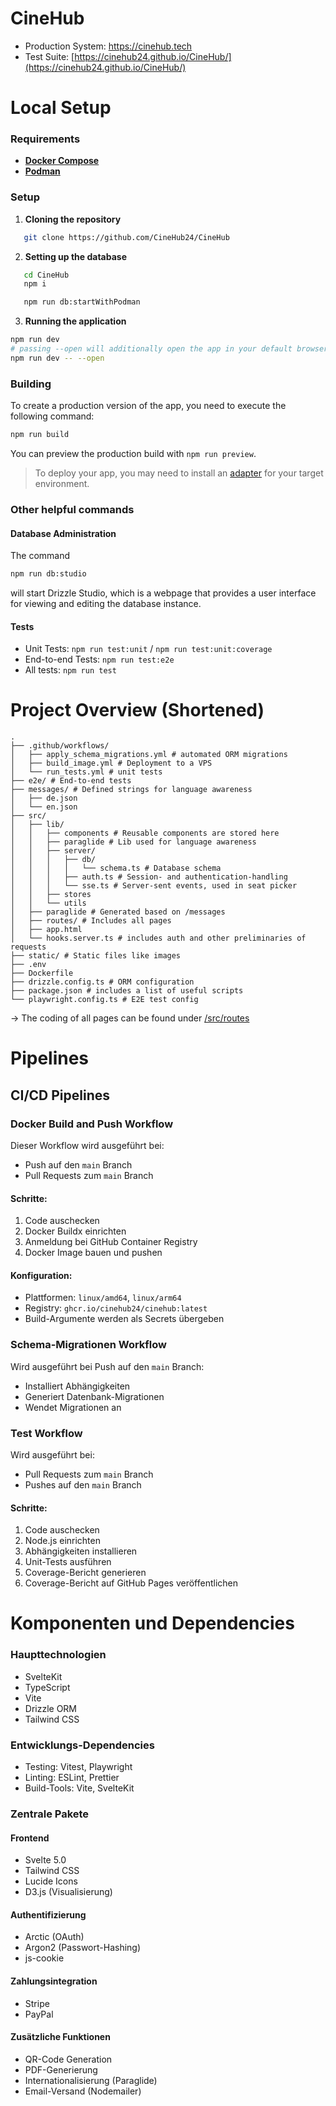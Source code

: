 # CineHub
- Production System: https://cinehub.tech
-  Test Suite: [https://cinehub24.github.io/CineHub/](https://cinehub24.github.io/CineHub/)

# Local Setup

### Requirements

- [**Docker Compose**](https://formulae.brew.sh/formula/docker-compose)
- [**Podman**](https://podman.io/)

### Setup

1. **Cloning the repository**

```bash
   git clone https://github.com/CineHub24/CineHub
```
2. **Setting up the database**
```bash
   cd CineHub
   npm i

   npm run db:startWithPodman
```

3. **Running the application**
```bash
npm run dev
# passing --open will additionally open the app in your default browser
npm run dev -- --open
```

### Building

To create a production version of the app, you need to execute the following command:

```bash
npm run build
```

You can preview the production build with `npm run preview`.

> To deploy your app, you may need to install an [adapter](https://svelte.dev/docs/kit/adapters) for your target environment.

### Other helpful commands
#### Database Administration
The command
```bash
npm run db:studio
```
will start Drizzle Studio, which is a webpage that provides a user interface for  viewing and editing the database instance.

#### Tests
- Unit Tests: `npm run test:unit` / `npm run test:unit:coverage`
- End-to-end Tests: `npm run test:e2e`
- All tests: `npm run test`

# Project Overview (Shortened)

```
.
├── .github/workflows/
│   ├── apply_schema_migrations.yml # automated ORM migrations
│   ├── build_image.yml # Deployment to a VPS
│   └── run_tests.yml # unit tests
├── e2e/ # End-to-end tests
├── messages/ # Defined strings for language awareness
│   ├── de.json
│   └── en.json
├── src/
│   ├── lib/
│   │   ├── components # Reusable components are stored here
│   │   ├── paraglide # Lib used for language awareness
│   │   ├── server/
│   │   │   ├── db/
│   │   │   │   └── schema.ts # Database schema
│   │   │   ├── auth.ts # Session- and authentication-handling
│   │   │   └── sse.ts # Server-sent events, used in seat picker
│   │   ├── stores
│   │   └── utils
│   ├── paraglide # Generated based on /messages
│   ├── routes/ # Includes all pages
│   ├── app.html
│   └── hooks.server.ts # includes auth and other preliminaries of requests
├── static/ # Static files like images
├── .env
├── Dockerfile
├── drizzle.config.ts # ORM configuration
├── package.json # includes a list of useful scripts
└── playwright.config.ts # E2E test config
```

-> The coding of all pages can be found under [/src/routes](https://github.com/CineHub24/CineHub/tree/main/src/routes)

# Pipelines
## CI/CD Pipelines

### Docker Build and Push Workflow

Dieser Workflow wird ausgeführt bei:
- Push auf den `main` Branch
- Pull Requests zum `main` Branch

#### Schritte:
1. Code auschecken
2. Docker Buildx einrichten
3. Anmeldung bei GitHub Container Registry
4. Docker Image bauen und pushen

#### Konfiguration:
- Plattformen: `linux/amd64`, `linux/arm64`
- Registry: `ghcr.io/cinehub24/cinehub:latest`
- Build-Argumente werden als Secrets übergeben

### Schema-Migrationen Workflow

Wird ausgeführt bei Push auf den `main` Branch:
- Installiert Abhängigkeiten
- Generiert Datenbank-Migrationen
- Wendet Migrationen an

### Test Workflow

Wird ausgeführt bei:
- Pull Requests zum `main` Branch
- Pushes auf den `main` Branch

#### Schritte:
1. Code auschecken
2. Node.js einrichten
3. Abhängigkeiten installieren
4. Unit-Tests ausführen
5. Coverage-Bericht generieren
6. Coverage-Bericht auf GitHub Pages veröffentlichen



# Komponenten und Dependencies

### Haupttechnologien
- SvelteKit
- TypeScript
- Vite
- Drizzle ORM
- Tailwind CSS

### Entwicklungs-Dependencies
- Testing: Vitest, Playwright
- Linting: ESLint, Prettier
- Build-Tools: Vite, SvelteKit

### Zentrale Pakete

#### Frontend
- Svelte 5.0
- Tailwind CSS
- Lucide Icons
- D3.js (Visualisierung)

#### Authentifizierung
- Arctic (OAuth)
- Argon2 (Passwort-Hashing)
- js-cookie

#### Zahlungsintegration
- Stripe
- PayPal

#### Zusätzliche Funktionen
- QR-Code Generation
- PDF-Generierung
- Internationalisierung (Paraglide)
- Email-Versand (Nodemailer)
